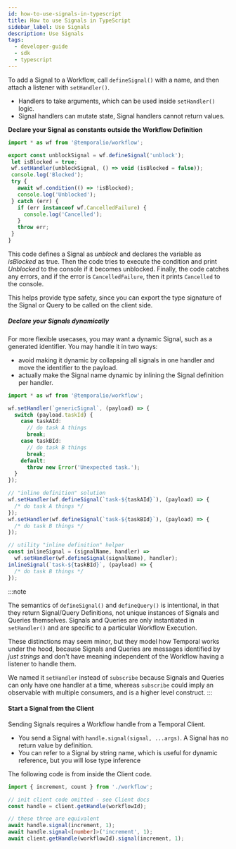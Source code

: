 ```yaml
---
id: how-to-use-signals-in-typescript
title: How to use Signals in TypeScript
sidebar_label: Use Signals
description: Use Signals
tags:
  - developer-guide
  - sdk
  - typescript
---
```


To add a Signal to a Workflow, call `defineSignal()` with a name, and then attach a listener with `setHandler()`.

- Handlers to take arguments, which can be used inside `setHandler()` logic.
- Signal handlers can mutate state, Signal handlers cannot return values.

**Declare your Signal as constants outside the Workflow Definition**

```typescript
import * as wf from '@temporalio/workflow';

export const unblockSignal = wf.defineSignal('unblock');
 let isBlocked = true;
 wf.setHandler(unblockSignal, () => void (isBlocked = false));
 console.log('Blocked');
 try {
   await wf.condition(() => !isBlocked);
   console.log('Unblocked');
 } catch (err) {
   if (err instanceof wf.CancelledFailure) {
     console.log('Cancelled');
   }
   throw err;
 }
}
```

This code defines a Signal as _unblock_ and declares the variable as _isBlocked_ as true. Then the code tries to execute the condition and print _Unblocked_ to the console if it becomes unblocked. Finally, the code catches any errors, and if the error is `CancelledFailure`, then it prints `Cancelled` to the console.

This helps provide type safety, since you can export the type signature of the Signal or Query to be called on the client side.

##### Declare your Signals dynamically

For more flexible usecases, you may want a dynamic Signal, such as a generated identifier. You may handle it in two ways:

- avoid making it dynamic by collapsing all signals in one handler and move the identifier to the payload.
- actually make the Signal name dynamic by inlining the Signal definition per handler.

```typescript
import * as wf from '@temporalio/workflow';

wf.setHandler(`genericSignal`, (payload) => {
  switch (payload.taskId) {
    case taskAId:
      // do task A things
      break;
    case taskBId:
      // do task B things
      break;
    default:
      throw new Error('Unexpected task.');
  }
});

// "inline definition" solution
wf.setHandler(wf.defineSignal(`task-${taskAId}`), (payload) => {
  /* do task A things */
});
wf.setHandler(wf.defineSignal(`task-${taskBId}`), (payload) => {
  /* do task B things */
});

// utility "inline definition" helper
const inlineSignal = (signalName, handler) =>
  wf.setHandler(wf.defineSignal(signalName), handler);
inlineSignal(`task-${taskBId}`, (payload) => {
  /* do task B things */
});
```

:::note

The semantics of `defineSignal()` and `defineQuery()` is intentional, in that they return Signal/Query Definitions, not unique instances of Signals and Queries themselves.
Signals and Queries are only instantiated in `setHandler()` and are specific to a particular Workflow Execution.

These distinctions may seem minor, but they model how Temporal works under the hood, because Signals and Queries are messages identified by _just strings_ and don't have meaning independent of the Workflow having a listener to handle them.

We named it `setHandler` instead of `subscribe` because Signals and Queries can only have one handler at a time, whereas `subscribe` could imply an observable with multiple consumers, and is a higher level construct.
:::

#### Start a Signal from the Client

Sending Signals requires a Workflow handle from a Temporal Client.

- You send a Signal with `handle.signal(signal, ...args)`. A Signal has no return value by definition.
- You can refer to a Signal by string name, which is useful for dynamic reference, but you will lose type inference

The following code is from inside the Client code.

```typescript
import { increment, count } from './workflow';

// init client code omitted - see Client docs
const handle = client.getHandle(workflowId);

// these three are equivalent
await handle.signal(increment, 1);
await handle.signal<[number]>('increment', 1);
await client.getHandle(workflowId).signal(increment, 1);
```
